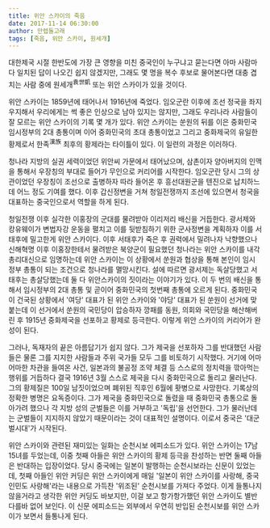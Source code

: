 ```yaml
---
title: 위안 스카이의 죽음
date: 2017-11-14 06:30:00
author: 만렙돌고래
tags: [죽음, 위안 스카이, 원세개]
---
```


대한제국 시절 한반도에 가장 큰 영향을 미친 중국인이 누구냐고 묻는다면 아마 사람마다 일치된 답이 나오긴 쉽지 않겠지만, 그래도 몇 명을 복수 후보로 물어본다면 대충 겹치는 사람 중에 원세개<sup>袁世凱</sup> 또는 위안 스카이가 있을 것이다.

위안 스카이는 1859년에 태어나서 1916년에 죽었다. 임오군란 이후에 조선 정국을 좌지우지해서 우리에게는 썩 좋은 인상으로 남아 있지는 않지만, 그래도 우리나라 사람들이 잘 모르는 위안 스카이의 기록 몇 개가 있다. 위안 스카이는 쑨원의 뒤를 이은 중화민국 임시정부의 2대 총통이며 이어 중화민국의 초대 총통이었고 그리고 중화제국의 유일한 황제로서 한족<sup>漢族</sup> 최후의 황제라는 타이틀이 있다. 이 일련의 과정은 이러하다.

청나라 지방의 실권 세력이었던 위안씨 가문에서 태어났으며, 삼촌이자 양아버지의 인맥을 통해서 우장칭의 부대로 들어가 무인으로 커리어를 시작한다. 임오군란 당시 그의 상관이었던 우장칭이 조선으로 출병하자 따라 들어온 후 흥선대원군을 텐진으로 납치하느데 어느 정도 기여를 했다. 이후 갑신정변을 거쳐 청일전쟁까지 조선에 있으면서 청국을 대표하는 중국인으로서 역할을 하게 된다.

청일전쟁 이후 실각한 이홍장의 군대를 물려받아 이리저리 배신을 거듭한다. 광서제와 캉유웨이가 변법자강 운동을 펼치고 이를 뒷받침하기 위한 군사정변을 계획하자 이를 서태후에 밀고한게 위안 스카이다. 이후 서태후가 죽은 후 권력에서 밀려나자 낙향했으나 신해혁명 이후 이홍장한테서 물려받은 북양군이 필요했던 청나라는 위안 스카이를 내각총리대신으로 임명하는데 위안 스카이는 이 상황에서 쑨원과 협상을 통해 본인이 임시 정부 총통이 되는 조건으로 청나라를 멸망시킨다. 설에 따르면 광서제는 독살당했고 서태후는 총살당했는데 둘 다 위안스카이의 짓이라는 이야기가 있다. 이 두 번의 배신을 통해서 임시정부의 2대 총통 및 곧이어 중화민국의 첫번째 총통에 오르게 된다. 중화민국이 건국된 상황에서 '여당' 대표가 된 위안 스카이와 '야당' 대표가 된 쑨원이 선거에 맞붙는데 이 선거에서 쑨원의 국민당이 압승하자 깡패를 동원, 의회와 국민당을 해산해버린 후 1915년 중화제국을 선포하고 황제로 등극한다. 이렇게 위안 스카이의 커리어가 완성이 된다.

그러나, 독재자의 끝은 아름답기가 쉽지 않다. 그가 제국을 선포하자 그를 반대했던 사람들은 물론 그를 지지한 사람들과 주위 국가들 모두 그를 비토하기 시작했다. 거기에 어마어마한 차관을 들여온 사건, 일본과의 불공정 조약 체결 등 스스로의 정치력을 깎아먹는 행위를 거듭하다 결국 1916년 3월 스스로 제국을 다시 중화민국으로 돌리고 물러난다. 그의 황제질은 100일 남짓이었으며 폐위된 직후인 6월에 홧병으로 사망한다. 기록상의 정확한 병명은 요독증이다. 그가 제국을 중화민국으로 돌렸을 때 중화민국 총통으로 돌아가려 했으나 각 지방 성의 군벌들은 이를 거부하고 '독립'을 선언한다. 그가 물러난데는 군벌들이 지지하지 않았기 때문이라는 것이 대표적인 설명이다. 이로서 중국은 '대군벌시대'가 시작된다.

위안 스카이와 관련된 재미있는 일화는 순천시보 에피소드가 있다. 위안 스카이는 17남 15녀를 두었는데, 이중 첫째 아들은 위안 스카이의 황제 등극을 찬성하는 반면 둘째 아들은 반대하는 입장이었다. 당시 중국에는 일본이 발행하는 순천시보라는 신문이 있었는데, 첫째 아들인 위안 커딩은 위안 스카이에게 매일 '일본이 위안 스카이를 사랑해, 중국 인민도 사랑해'라는 내용으로 가득찬 '위조된' 순천시보를 가져다 주었다. 이게 들통나지 않을거라고 생각한 위안 커딩도 바보지만, 이걸 보고 항가항가했던 위안 스카이도 별반 다를바 없어 보인다. 이 신문 에피소드는 외부에서 우연히 반입된 순천시보를 위안 스카이가 보면서 들통나게 된다.
